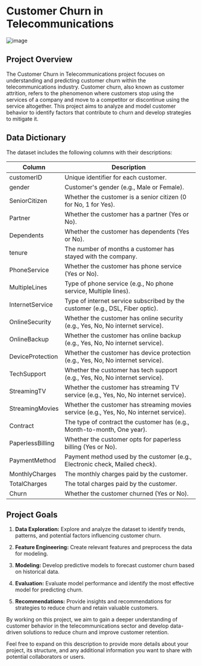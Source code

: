 # Customer Churn in Telecommunications
![image](https://github.com/Ankitsingh1709/Python-projects/assets/98055645/caba06a1-0636-4b02-a4ab-3b43d2536491)
## Project Overview
The Customer Churn in Telecommunications project focuses on understanding and predicting customer churn within the telecommunications industry. Customer churn, also known as customer attrition, refers to the phenomenon where customers stop using the services of a company and move to a competitor or discontinue using the service altogether. This project aims to analyze and model customer behavior to identify factors that contribute to churn and develop strategies to mitigate it.

## Data Dictionary

The dataset includes the following columns with their descriptions:

| Column              | Description                                                                                     |
|---------------------|-------------------------------------------------------------------------------------------------|
| customerID          | Unique identifier for each customer.                                                            |
| gender              | Customer's gender (e.g., Male or Female).                                                       |
| SeniorCitizen       | Whether the customer is a senior citizen (0 for No, 1 for Yes).                                   |
| Partner             | Whether the customer has a partner (Yes or No).                                                  |
| Dependents          | Whether the customer has dependents (Yes or No).                                                 |
| tenure              | The number of months a customer has stayed with the company.                                     |
| PhoneService        | Whether the customer has phone service (Yes or No).                                             |
| MultipleLines       | Type of phone service (e.g., No phone service, Multiple lines).                                   |
| InternetService     | Type of internet service subscribed by the customer (e.g., DSL, Fiber optic).                     |
| OnlineSecurity      | Whether the customer has online security (e.g., Yes, No, No internet service).                   |
| OnlineBackup        | Whether the customer has online backup (e.g., Yes, No, No internet service).                     |
| DeviceProtection    | Whether the customer has device protection (e.g., Yes, No, No internet service).                 |
| TechSupport         | Whether the customer has tech support (e.g., Yes, No, No internet service).                      |
| StreamingTV         | Whether the customer has streaming TV service (e.g., Yes, No, No internet service).               |
| StreamingMovies     | Whether the customer has streaming movies service (e.g., Yes, No, No internet service).           |
| Contract            | The type of contract the customer has (e.g., Month-to-month, One year).                          |
| PaperlessBilling    | Whether the customer opts for paperless billing (Yes or No).                                     |
| PaymentMethod       | Payment method used by the customer (e.g., Electronic check, Mailed check).                       |
| MonthlyCharges      | The monthly charges paid by the customer.                                                       |
| TotalCharges        | The total charges paid by the customer.                                                         |
| Churn               | Whether the customer churned (Yes or No).                                                        |


## Project Goals
1. **Data Exploration:** Explore and analyze the dataset to identify trends, patterns, and potential factors influencing customer churn.

2. **Feature Engineering:** Create relevant features and preprocess the data for modeling.

3. **Modeling:** Develop predictive models to forecast customer churn based on historical data.

4. **Evaluation:** Evaluate model performance and identify the most effective model for predicting churn.

5. **Recommendations:** Provide insights and recommendations for strategies to reduce churn and retain valuable customers.

By working on this project, we aim to gain a deeper understanding of customer behavior in the telecommunications sector and develop data-driven solutions to reduce churn and improve customer retention.

Feel free to expand on this description to provide more details about your project, its structure, and any additional information you want to share with potential collaborators or users.
